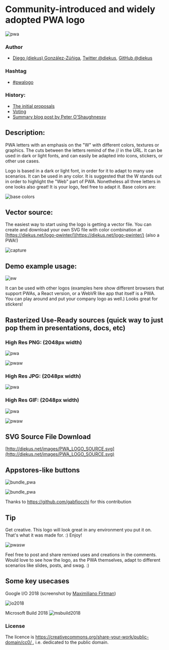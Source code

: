 # Community-introduced and widely adopted PWA logo

![pwa](https://user-images.githubusercontent.com/3104648/28351989-7f68389e-6c4b-11e7-9bf2-e9fcd4977e7a.png)

### Author
* [Diego (diekus) González-Zúñiga](http://diekus.net/), [Twitter @diekus](https://twitter.com/diekus), [GitHub @diekus](https://github.com/diekus)

### Hashtag
* [#pwalogo](https://twitter.com/search?f=tweets&vertical=default&q=%23pwalogo&src=typd&lang=en)

### History:
* [The initial proposals](https://github.com/webmaxru/progressive-web-apps-logo/blob/master/PROPOSALS-HISTORY.md)
* [Voting](https://github.com/webmaxru/progressive-web-apps-logo/issues/3)
* [Summary blog post by Peter O'Shaughnessy](https://medium.com/samsung-internet-dev/we-now-have-a-community-approved-progressive-web-apps-logo-823f212f57c9)

## Description:

PWA letters with an emphasis on the "W" with different colors, textures or graphics. The cuts between the letters remind of the // in the URL. It can be used in dark or light fonts, and can easily be adapted into icons, stickers, or other use cases.

Logo is based in a dark or light font, in order for it to adapt to many use scenarios. It can be used in any color. It is suggested that the W stands out in order to highlight the "Web" part of PWA. Nonetheless all three letters in one looks also great! It is your logo, feel free to adapt it. Base colors are:

![base colors](https://user-images.githubusercontent.com/3104648/28351783-ea1e2506-6c49-11e7-8295-2bcc76ba8201.png)

## Vector source:

The easiest way to start using the logo is getting a vector file. You can create and download your own SVG file with color combination at [https://diekus.net/logo-pwinter/](https://diekus.net/logo-pwinter/) (also a PWA!)

![capture](https://user-images.githubusercontent.com/3104648/28352657-9d13b9a0-6c4f-11e7-8e8c-1b55e9d4d07a.PNG)

## Demo example usage:
![ew](https://user-images.githubusercontent.com/3104648/28351863-96b13a74-6c4a-11e7-9ed9-1f021c36385e.jpg)

It can be used with other logos (examples here show different browsers that support PWAs, a React version, or a WebVR like app that itself is a PWA. You can play around and put your company logo as well.) Looks great for stickers!

## Rasterized Use-Ready sources (quick way to just pop them in presentations, docs, etc)

### High Res PNG: (2048px width)

![pwa](https://user-images.githubusercontent.com/3104648/28352004-a055292c-6c4b-11e7-9c6b-a94cdc2a5458.png)

![pwaw](https://user-images.githubusercontent.com/3104648/28352065-2f94fba8-6c4c-11e7-9536-3d8e249e048f.png)

### High Res JPG: (2048px  width)

![pwa](https://user-images.githubusercontent.com/3104648/28352019-c0aea0ea-6c4b-11e7-97f2-eb3cc28c6db0.jpg)

### High Res GIF: (2048px width)

![pwa](https://user-images.githubusercontent.com/3104648/28352033-e453b5bc-6c4b-11e7-95eb-2fcac2e84e6e.gif)

![pwaw](https://user-images.githubusercontent.com/3104648/28352047-0a085920-6c4c-11e7-9b9c-c0d428ba66a1.gif)

## SVG Source File Download

[http://diekus.net/images/PWA_LOGO_SOURCE.svg](http://diekus.net/images/PWA_LOGO_SOURCE.svg)

## Appstores-like buttons

![bundle_pwa](https://user-images.githubusercontent.com/9122190/28998409-c5bf7362-7a00-11e7-9b63-db56694522e7.png)

![bundle_pwa](https://user-images.githubusercontent.com/9122190/28998498-0df3c0c8-7a03-11e7-8780-2c71d0b3330e.png)

Thanks to https://github.com/gabfiocchi for this contribution



## Tip

Get creative. This logo will look great in any environment you put it on. That's what it was made for. :) Enjoy!

![pwasw](https://user-images.githubusercontent.com/3104648/28352346-cd52892c-6c4d-11e7-9052-007a9f4f956c.png)

Feel free to post and share remixed uses and creations in the comments. Would love to see how the logo, as the PWA themselves, adapt to different scenarios like slides, posts, and swag. :)

## Some key usecases

Google I/O 2018 (screenshot by [Maximiliano Firtman](https://github.com/firt))

![io2018](https://github.com/webmaxru/progressive-web-apps-logo/raw/master/usecases/io2018.jpg)

Microsoft Build 2018
![msbuild2018](https://github.com/webmaxru/progressive-web-apps-logo/raw/master/usecases/msbuild2018.jpg)


### License
The licence is [ https://creativecommons.org/share-your-work/public-domain/cc0/ ](https://creativecommons.org/share-your-work/public-domain/cc0/), i.e. dedicated to the public domain.


